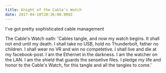 ```yaml
---
title: Knight of the Cable's Watch
date: 2017-04-10T20:36:00.000Z
---
```


I've got pretty sophisticated cable management

<section class="hidden" aria-description="Hidden text" tabindex="0">
The Cable's Watch oath: 'Cables tangle, and now my watch begins. It shall not end until my death. I shall take no USB, hold no Thunderbolt, father no children. I shall wear no VR and win no competetive. I shall live and die at my facebook-post. I am the Ethernet in the darkness. I am the watcher on the LAN. I am the shield that guards the sensetive files. I pledge my life and honor to the Cable's Watch, for this tangle and all the tangles to come.'
</section>